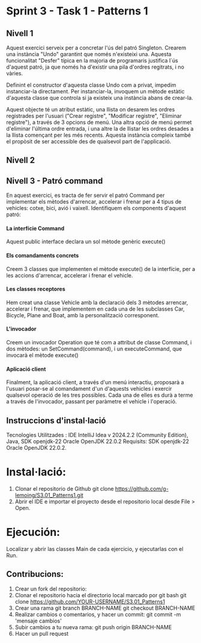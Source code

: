 # Sprint 3 - Task 1 - Patterns 1
## Nivell 1
Aquest exercici serveix per a concretar l'ús del patró Singleton. Crearem una instància "Undo" garantint que només n'existeixi una. 
Aquesta funcionalitat "Desfer" típica en la majoria de programaris justifica l´ús d'aquest patró, ja que només ha d'existir una pila d'ordres regitrats, i no vàries.

Definint el constructor d'aquesta classe Undo com a privat, impedim instanciar-la directament. Per instanciar-la, invoquem un mètode estàtic d'aquesta classe que controla si ja existeix una instància abans de crear-la.

Aquest objecte té un atribut estàtic, una llista on desarem les ordres registrades per l'usuari ("Crear registre", "Modificar registre", "Eliminar registre"), a través de 3 opcions de menú.
Una altra opció de menú permet d'eliminar l'última ordre entrada, i una altre la de llistar les ordres desades a la llista començant per les més recents.
Aquesta instància compleix també el propòsit de ser accessible des de qualsevol part de l'applicació.

## Nivell 2


## Nivell 3 - Patró command
En aquest exercici, es tracta de fer servir el patró Command per implementar els mètodes d'arrencar, accelerar i frenar per a 4 tipus de vehicles: cotxe, bici, avió i vaixell. Identifiquem els components d'aquest patró:
#### La interfície Command
Aquest public interface declara un sol mètode genèric execute()
#### Els comandaments concrets
Creem 3 classes que implementen el mètode execute() de la interfície, per a les accions d'arrencar, accelerar i frenar el vehicle.
#### Les classes receptores
Hem creat una classe Vehicle amb la declaració dels 3 mètodes arrencar, accelerar i frenar, que implementem en cada una de les subclasses Car, Bicycle, Plane and Boat, amb la personalització corresponent.
#### L'invocador
Creem un invocador Operation que té com a attribut de classe Command, i dos mètodes: un SetCommand(command), i un executeCommand, que invocarà el mètode execute()
#### Aplicació client
Finalment, la aplicació client, a través d'un menú interactiu, proposarà a l'usuari posar-se al comandament d'un d'aquests vehicles i exercir qualsevol operació de les tres possibles. Cada una de elles es durà a terme a través de l'invocador, passant per paràmetre el vehicle i l'operació.


## Instruccions d'instal·lació
Tecnologies Utilitzades : IDE IntelliJ Idea v 2024.2.2 (Community Edition), Java, SDK openjdk-22 Oracle OpenJDK 22.0.2
Requisits: SDK openjdk-22 Oracle OpenJDK 22.0.2.

# Instal·lació: 
1. Clonar el repositorio de Github
git clone https://github.com/g-lemoing/S3.01_Patterns1.git
2. Abrir el IDE e importar el proyecto desde el repositorio local desde File > Open.

# Ejecución:
Localizar y abrir las classes Main de cada ejercicio, y ejecutarlas con el Run.

## Contribucions:
1. Crear un fork del repositorio: 
2. Clonar el repositorio hacia el directorio local marcado por git bash
 git clone https://github.com/YOUR-USERNAME/S3.01_Patterns1
3. Crear una rama
git branch BRANCH-NAME
git checkout BRANCH-NAME
4. Realizar cambios o comentarios, y hacer un commit: git commit -m 'mensaje cambios'
5. Subir cambios a tu nueva rama: git push origin BRANCH-NAME
6. Hacer un pull request



